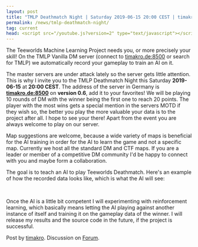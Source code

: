 ```yaml
---
layout: post
title: "TMLP Deathmatch Night | Saturday 2019-06-15 20:00 CEST | timakro.de:8500"
permalink: /news/tmlp-deathmatch-night/
tag: current
head: <script src="/youtube.js?version=2" type="text/javascript"></script>
---
```


The Teeworlds Machine Learning Project needs you, or more precisely your skill! On the TMLP Vanilla DM server (connect to [timakro.de:8500](ddnet:timakro.de:8500) or search for TMLP) we automatically record your gameplay to train an AI on it.

The master servers are under attack lately so the server gets little attention. This is why I invite you to the TMLP Deathmatch Night this Saturday **2019-06-15** at **20:00 CEST**. The address of the server in Germany is **[timakro.de:8500](ddnet:timakro.de:8500)** on **version 0.6**, add it to your favorites! We will be playing 10 rounds of DM with the winner being the first one to reach 20 points. The player with the most wins gets a special mention in the servers MOTD if they wish so, the better you play the more valuable your data is to the project after all. I hope to see your there! Apart from the event you are always welcome to play on our server.

Map suggestions are welcome, because a wide variety of maps is beneficial for the AI training in order for the AI to learn the game and not a specific map. Currently we host all the standard DM and CTF maps. If you are a leader or member of a competitive DM community I'd be happy to connect with you and maybe form a collaboration.

The goal is to teach an AI to play Teeworlds Deathmatch. Here's an example of how the recorded data looks like, which is what the AI will see:
<div class="startvideo"><div class="video-container">
  <div class="ytplayer" data-id="8ocxnWipQDw"></div>
</div></div>
<br>

Once the AI is a little bit competent I will experimenting with reinforcement learning, which basically means letting the AI playing against another instance of itself and training it on the gameplay data of the winner. I will release my results and the source code in the future, if the project is successful.

Post by [timakro](https://timakro.de/). Discussion on [Forum](https://forum.ddnet.tw/viewtopic.php?f=29&t=6821).
